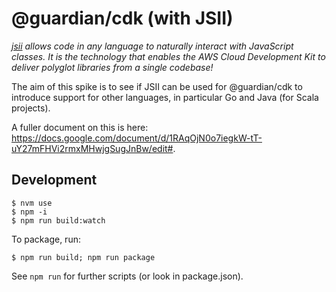 # @guardian/cdk (with JSII)

_[jsii](https://aws.github.io/jsii/) allows code in any language to naturally
interact with JavaScript classes. It is the technology that enables the AWS
Cloud Development Kit to deliver polyglot libraries from a single codebase!_

The aim of this spike is to see if JSII can be used for @guardian/cdk to
introduce support for other languages, in particular Go and Java (for Scala
projects).

A fuller document on this is here:
https://docs.google.com/document/d/1RAqOjN0o7iegkW-tT-uY27mFHVi2rmxMHwjgSugJnBw/edit#.

## Development

    $ nvm use
    $ npm -i
    $ npm run build:watch

To package, run:

    $ npm run build; npm run package

See `npm run` for further scripts (or look in package.json).
